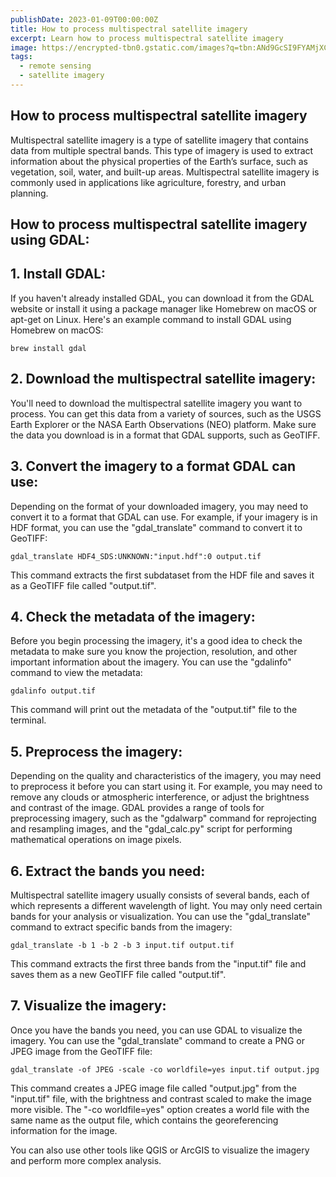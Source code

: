 ```yaml
---
publishDate: 2023-01-09T00:00:00Z
title: How to process multispectral satellite imagery
excerpt: Learn how to process multispectral satellite imagery
image: https://encrypted-tbn0.gstatic.com/images?q=tbn:ANd9GcSI9FYAMjXCMWVgcaKufTE0pizCQNCo_WhBca1EiQvoGHHIuP7lhwuDAeDXVSqDtGiMAG4&usqp=CAU
tags:
  - remote sensing
  - satellite imagery
---
```


## How to process multispectral satellite imagery



Multispectral satellite imagery is a type of satellite imagery that contains data from multiple spectral bands. This type of imagery is used to extract information about the physical properties of the Earth’s surface, such as vegetation, soil, water, and built-up areas. Multispectral satellite imagery is commonly used in applications like agriculture, forestry, and urban planning.

## How to process multispectral satellite imagery using GDAL:

## 1. Install GDAL:

If you haven't already installed GDAL, you can download it from the GDAL website or install it using a package manager like Homebrew on macOS or apt-get on Linux. Here's an example command to install GDAL using Homebrew on macOS:

```
brew install gdal
```


## 2. Download the multispectral satellite imagery:

You'll need to download the multispectral satellite imagery you want to process. You can get this data from a variety of sources, such as the USGS Earth Explorer or the NASA Earth Observations (NEO) platform. Make sure the data you download is in a format that GDAL supports, such as GeoTIFF.

## 3. Convert the imagery to a format GDAL can use:

Depending on the format of your downloaded imagery, you may need to convert it to a format that GDAL can use. For example, if your imagery is in HDF format, you can use the "gdal_translate" command to convert it to GeoTIFF:

```
gdal_translate HDF4_SDS:UNKNOWN:"input.hdf":0 output.tif
```


This command extracts the first subdataset from the HDF file and saves it as a GeoTIFF file called "output.tif".

## 4. Check the metadata of the imagery:

Before you begin processing the imagery, it's a good idea to check the metadata to make sure you know the projection, resolution, and other important information about the imagery. You can use the "gdalinfo" command to view the metadata:

```
gdalinfo output.tif
```


This command will print out the metadata of the "output.tif" file to the terminal.

## 5. Preprocess the imagery:

Depending on the quality and characteristics of the imagery, you may need to preprocess it before you can start using it. For example, you may need to remove any clouds or atmospheric interference, or adjust the brightness and contrast of the image. GDAL provides a range of tools for preprocessing imagery, such as the "gdalwarp" command for reprojecting and resampling images, and the "gdal_calc.py" script for performing mathematical operations on image pixels.

## 6. Extract the bands you need:

Multispectral satellite imagery usually consists of several bands, each of which represents a different wavelength of light. You may only need certain bands for your analysis or visualization. You can use the "gdal_translate" command to extract specific bands from the imagery:


```
gdal_translate -b 1 -b 2 -b 3 input.tif output.tif
```


This command extracts the first three bands from the "input.tif" file and saves them as a new GeoTIFF file called "output.tif".

## 7. Visualize the imagery:

Once you have the bands you need, you can use GDAL to visualize the imagery. You can use the "gdal_translate" command to create a PNG or JPEG image from the GeoTIFF file:

```
gdal_translate -of JPEG -scale -co worldfile=yes input.tif output.jpg
```


This command creates a JPEG image file called "output.jpg" from the "input.tif" file, with the brightness and contrast scaled to make the image more visible. The "-co worldfile=yes" option creates a world file with the same name as the output file, which contains the georeferencing information for the image.

You can also use other tools like QGIS or ArcGIS to visualize the imagery and perform more complex analysis.
